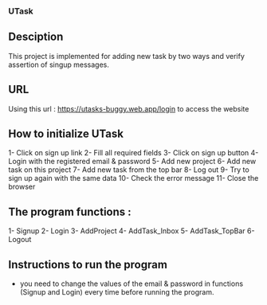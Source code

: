 ### UTask
## Desciption
This project is implemented for adding new task by two ways and verify assertion of singup messages.
## URL
Using this url : https://utasks-buggy.web.app/login to access the website
## How to initialize UTask
1- Click on sign up  link
2- Fill all required fields
3- Click on sign up button 
4- Login with the registered email & password
5- Add new project 
6- Add new task on this project 
7- Add new task from the top bar
8- Log out 
9- Try to sign up again with the same data
10- Check the error message
11- Close the browser

## The program functions :

1- Signup
2- Login
3- AddProject
4- AddTask_Inbox
5- AddTask_TopBar
6- Logout

## Instructions to run the program

- you need to change the values of the email & password in functions (Signup and Login) every time before running the program.

